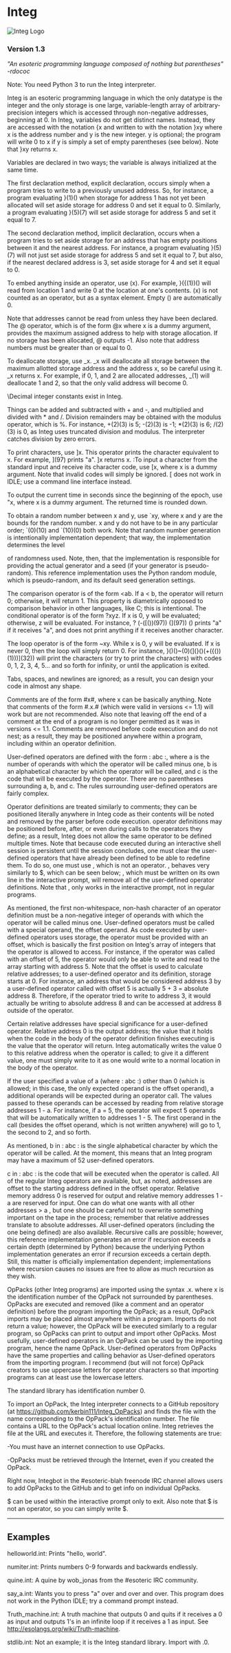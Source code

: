 
# Integ

![Integ Logo](https://github.com/kerbin111/Integ/blob/master/Integ-Logo1.jpeg)

### Version 1.3

*"An esoteric programming language composed of nothing but parentheses"
            -rdococ*

Note: You need Python 3 to run the Integ interpreter.

Integ is an esoteric programming language in which the only datatype is the integer and the only storage is one large, variable-length array of arbitrary-precision integers which is accessed through non-negative addresses, beginning at 0. In Integ, variables do not get distinct names. Instead, they are accessed with the notation {x and written to with the notation }xy
where x is the address number and y is the new integer. y is optional; the program will write 0 to x if y is simply a set of empty parentheses (see below). Note that }xy returns x.

Variables are declared in two ways; the variable is always initialized at the same time.

The first declaration method, explicit declaration, occurs simply when a program tries to write to a previously unused address.
So, for instance, a program evaluating }(1)() when storage for address 1 has not yet been allocated will set aside storage for address 0 and set it equal to 0. Similarly, a program evaluating }(5)(7) will set aside storage for address 5 and set it equal to 7.

The second declaration method, implicit declaration, occurs when a program tries to set aside storage for an address that has empty positions between it and the nearest address. For instance, a program evaluating }(5)(7) will not just set aside storage for address 5 and set it equal to 7, but also, if the nearest declared address is 3, set aside storage for 4 and set it equal to 0.

To embed anything inside an operator, use (x). For example, }({(1))() will read from location 1 and write 0 at the location at one's contents. (x) is not counted as an operator, but as a syntax element. Empty () are automatically 0.

Note that addresses cannot be read from unless they have been declared. The @ operator, which is of the form @x where x is a dummy argument, provides the maximum
assigned address to help with storage allocation. If no storage has been allocated, @ outputs -1.
Also note that address numbers must be greater than or equal to 0.

 To deallocate storage, use _x. _x will deallocate all storage between the maximum allotted storage address and the address x, so be careful using it. _x returns x.
For example, if 0, 1, and 2 are allocated addresses, _(1) will deallocate 1 and 2, so that the only valid address will become 0. 

\Decimal integer constants exist in Integ.

Things can be added and subtracted with + and -, and multiplied and divided with * and /. Division remainders may be obtained with the modulus operator, which is %. For instance, +(2)(3) is 5; -(2)(3) is -1; *(2)(3) is 6; /(2)(3) is 0, as Integ uses truncated division and modulus. The interpreter catches division by zero errors.

To print characters, use ]x. This operator prints the character equivalent to x. For example, ](97) prints "a". ]x returns x.
:To input a character from the standard input and receive its character code, use [x, where x is a dummy argument. Note that invalid codes will simply be ignored. [ does not work in IDLE; use a command line interface instead.

To output the current time in seconds since the beginning of the epoch, use "x, where x is a dummy argument. The returned time is rounded down.

To obtain a random number between x and y, use \`xy, where x and y are the bounds for the random number. x and y do not have to be in any particular order;
\`(0)(10) and \`(10)(0) both work. Note that random number generation is intentionally implementation dependent; that way, the implementation determines the level

of randomness used. Note, then, that the implementation is responsible for providing the actual generator and a seed (if your generator is pseudo-random). This
reference implementation uses the Python random module, which is pseudo-random, and its default seed generation settings.

The comparison operator is of the form <ab. If a < b, the operator will return 0; otherwise, it will return 1. This property is diametrically opposed to comparison behavior in other languages, like C; this is intentional.
The conditional operator is of the form ?xyz. If x is 0, y will be evaluated; otherwise,
z will be evaluated. For instance, ? (-(\[())(97)) (](97)) () prints "a" if it receives "a", and does not print anything if it receives another character.

The loop operator is of the form \~xy. While x is 0, y will be evaluated. If x is never 0, then the loop will simply return 0. For instance, }()()\~(0)(](}()(+({())(1)))](32)) will print the characters (or try to print the characters) with codes 0, 1, 2, 3, 4, 5... and so forth for infinity, or until the application is exited.


Tabs, spaces, and newlines are ignored; as a result, you can design your code in almost any shape.

Comments are of the form #x#, where x can be basically anything. Note that comments of the form #.x.# (which were valid in versions <= 1.1) will work but are not recommended.
Also note that leaving off the end of a comment at the end of a program is no longer permitted as it was in versions <= 1.1. Comments are removed before code execution and do not nest; as a result,
they may be positioned anywhere within a program, including within an operator definition.

User-defined operators are defined with the form : abc :, where a is the number of operands with which the operator will be called minus one, b is an alphabetical character by which the operator will be called,
and c is the code that will be executed by the operator. There are no parentheses surrounding a, b, and c. The rules surrounding user-defined operators are fairly complex.

Operator definitions are treated similarly to comments; they can be positioned literally anywhere in Integ code as their contents will be noted and removed by the parser before code execution.
operator definitions may be positioned before, after, or even during calls to the operators they define; as a result, Integ does not allow the same operator to be defined multiple times.
Note that because code executed during an interactive shell session is persistent until the session concludes, one must clear the user-defined operators that have already been defined to be able
to redefine them. To do so, one must use , which is not an operator. , behaves very similarly to $, which can be seen below; , which must be written on its own line in the interactive prompt,
will remove all of the user-defined operator definitions. Note that , only works in the interactive prompt, not in regular programs.

As mentioned, the first non-whitespace, non-hash character of an operator definition must be a non-negative integer of operands with which the operator will be called minus one. User-defined operators
must be called with a special operand, the offset operand. As code executed by user-defined operators uses storage, the operator must be provided with an offset, which is basically the first position
on Integ's array of integers that the operator is allowed to access. For instance, if the operator was called with an offset of 5, the operator would only be able to write and read to the array
starting with address 5. Note that the offset is used to calculate relative addresses; to a user-defined operator and its definition, storage starts at 0. For instance, an address that would be considered
address 3 by a user-defined operator called with offset 5 is actually 5 + 3 = absolute address 8. Therefore, if the operator tried to write to address 3, it would actually be writing to absolute address
8 and can be accessed at address 8 outside of the operator.

Certain relative addresses have special significance for a user-defined operator. Relative address 0 is the output address; the value that it holds when the code in the body of the operator definition
finishes executing is the value that the operator will return. Integ automatically writes the value 0 to this relative address when the operator is called; to give it a different value, one must simply
write to it as one would write to a normal location in the body of the operator.

If the user specified a value of a (where : abc :) other than 0 (which is allowed; in this case, the only expected operand is the offset operand), a additional operands will be expected during an operator call.
The values passed to these operands can be accessed by reading from relative storage addresses 1 - a. For instance, if a = 5, the operator will expect 5 operands that will be automatically
written to addresses 1 - 5. The first operand in the call (besides the offset operand, which is not written anywhere) will go to 1, the second to 2, and so forth. 

As mentioned, b in : abc : is the single alphabetical character by which the operator will be called. At the moment, this means that an Integ program may have a maximum of 52 user-defined operators.

c in : abc : is the code that will be executed when the operator is called. All of the regular Integ operators are available, but, as noted, addresses are offset to the starting address defined
in the offset operator. Relative memory address 0 is reserved for output and relative memory addresses 1 - a are reserved for input. One can do what one wants with all other addresses > a , but one should
be careful not to overwrite something important on the tape in the process; remember that relative addresses translate to absolute addresses. All user-defined operators (including the one being defined) are
also available. Recursive calls are possible; however, this reference implementation generates an error if recursion exceeds a certain depth (determined by Python)
because the underlying Python implementation generates an error if recursion exceeds a certain depth. Still, this matter is officially implementation dependent;
implementations where recursion causes no issues are free to allow as much recursion as they wish.

OpPacks (other Integ programs) are imported using the syntax .x. where x is the identification number of the OpPack not surrounded by parentheses. OpPacks are executed and removed (like a comment and an operator definition)
before the program importing the OpPack; as a result, OpPack imports may be placed almost anywhere within a program. Imports do not return a value; however, the OpPack will be executed similarly to a
regular program, so OpPacks can print to output and import other OpPacks. Most usefully, user-defined operators in an OpPack can be used by the importing program, hence the name OpPack.
User-defined operators from OpPacks have the same properties and calling behavior as User-defined operators from the importing program. I recommend (but will not force) OpPack creators to
use uppercase letters for operator characters so that importing programs can at least use the lowercase letters.

The standard library has identification number 0.

To import an OpPack, the Integ interpreter connects to a GitHub repository (at https://github.com/kerbin111/Integ_OpPacks) and finds the file with the name corresponding to the OpPack's identification number.
The file contains a URL to the OpPack's actual location online. Integ retrieves the file at the URL and executes it. Therefore, the following statements are true:

-You must have an internet connection to use OpPacks.

-OpPacks must be retrieved through the Internet, even if you created the OpPack.

Right now, Integbot in the #esoteric-blah freenode IRC channel allows users to add OpPacks to the GitHub and to get info on individual OpPacks.

$ can be used within the interactive prompt only to exit. Also note that $ is not an operator, so you can simply write $.

----
Examples
----

helloworld.int: Prints "hello, world".

numiter.int: Prints numbers 0-9 forwards and backwards endlessly.

quine.int: A quine by wob_jonas from the #esoteric IRC community.

say_a.int: Wants you to press "a" over and over and over. This program does not work in the Python IDLE; try a command prompt instead.

Truth_machine.int: A truth machine that outputs 0 and quits if it receives a 0 as input and outputs 1's in an infinite loop if it receives a 1 as input. See http://esolangs.org/wiki/Truth-machine.

stdlib.int: Not an example; it is the Integ standard library. Import with .0.
